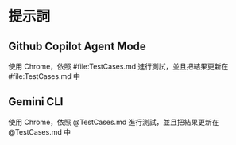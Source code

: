 # 提示詞

## Github Copilot Agent Mode

使用 Chrome，依照 #file:TestCases.md 進行測試，並且把結果更新在 #file:TestCases.md 中

## Gemini CLI

使用 Chrome，依照 @TestCases.md 進行測試，並且把結果更新在 @TestCases.md 中

